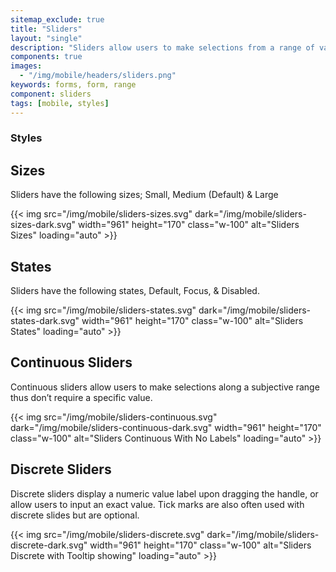 ```yaml
---
sitemap_exclude: true
title: "Sliders"
layout: "single"
description: "Sliders allow users to make selections from a range of values."
components: true
images:
  - "/img/mobile/headers/sliders.png"
keywords: forms, form, range
component: sliders
tags: [mobile, styles]
---
```


### Styles

## Sizes

Sliders have the following sizes; Small, Medium (Default) & Large

{{< img src="/img/mobile/sliders-sizes.svg" dark="/img/mobile/sliders-sizes-dark.svg" width="961" height="170" class="w-100" alt="Sliders Sizes" loading="auto" >}}

## States

Sliders have the following states, Default, Focus, & Disabled.

{{< img src="/img/mobile/sliders-states.svg" dark="/img/mobile/sliders-states-dark.svg" width="961" height="170" class="w-100" alt="Sliders States" loading="auto" >}}

## Continuous Sliders

Continuous sliders allow users to make selections along a subjective range thus don’t require a specific value.

{{< img src="/img/mobile/sliders-continuous.svg" dark="/img/mobile/sliders-continuous-dark.svg" width="961" height="170" class="w-100" alt="Sliders Continuous With No Labels" loading="auto" >}}

## Discrete Sliders

Discrete sliders display a numeric value label upon dragging the handle, or allow users to input an exact value. Tick marks are also often used with discrete slides but are optional.

{{< img src="/img/mobile/sliders-discrete.svg" dark="/img/mobile/sliders-discrete-dark.svg" width="961" height="170" class="w-100" alt="Sliders Discrete with Tooltip showing" loading="auto" >}}
